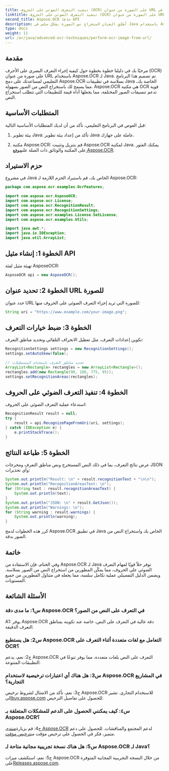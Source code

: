 ```yaml
---
title: تنفيذ التعرف الضوئي على الحروف (OCR) على الصورة من عنوان URL في Aspose.OCR لـ Java
linktitle: تنفيذ التعرف الضوئي على الحروف (OCR) على الصورة من عنوان URL في Aspose.OCR لـ Java
second_title: Aspose.OCR جافا API
description: أطلق العنان لاستخراج نص الصورة بشكل سلس في Java باستخدام Aspose.OCR. دقة عالية في التعرف الضوئي على الحروف (OCR) مع سهولة التكامل.
type: docs
weight: 11
url: /ar/java/advanced-ocr-techniques/perform-ocr-image-from-url/
---
```

## مقدمة

مرحبًا بك في دليلنا خطوة بخطوة حول كيفية إجراء التعرف البصري على الأحرف (OCR) على صورة من عنوان URL باستخدام Aspose.OCR لـ Java. تم تصميم هذا البرنامج التعليمي لمساعدتك على دمج Aspose.OCR بسلاسة في تطبيقات Java الخاصة بك، مما يسمح لك باستخراج النص من الصور بسهولة. Aspose.OCR هي مكتبة OCR قوية تدعم تنسيقات الصور المختلفة، مما يجعلها أداة قيمة للتطبيقات التي تتطلب استخراج النص.

## المتطلبات الأساسية

قبل الغوص في البرنامج التعليمي، تأكد من أن لديك المتطلبات الأساسية التالية:

1. بيئة تطوير Java: تأكد من إعداد بيئة تطوير Java عاملة على جهازك.

2.  مكتبة Aspose.OCR: قم بتنزيل وتثبيت Aspose.OCR لمكتبة Java. يمكنك العثور على المكتبة والوثائق ذات الصلة على[موقع Aspose.OCR](https://reference.aspose.com/ocr/java/).

## حزم الاستيراد

في مشروع Java الخاص بك، قم باستيراد الحزم اللازمة لـ Aspose.OCR:

```java
package com.aspose.ocr.examples.OcrFeatures;

import com.aspose.ocr.AsposeOCR;
import com.aspose.ocr.License;
import com.aspose.ocr.RecognitionResult;
import com.aspose.ocr.RecognitionSettings;
import com.aspose.ocr.examples.License.SetLicense;
import com.aspose.ocr.examples.Utils;

import java.awt.*;
import java.io.IOException;
import java.util.ArrayList;
```

## الخطوة 1: إنشاء مثيل API

تهيئة مثيل لفئة AsposeOCR:

```java
AsposeOCR api = new AsposeOCR();
```

## الخطوة 2: تحديد عنوان URL للصورة

حدد عنوان URL للصورة التي تريد إجراء التعرف الضوئي على الحروف منها:

```java
String uri = "https://www.example.com/your-image.png";
```

## الخطوة 3: ضبط خيارات التعرف

تكوين إعدادات التعرف، مثل تعطيل الانحراف التلقائي وتحديد مناطق التعرف:

```java
RecognitionSettings settings = new RecognitionSettings();
settings.setAutoSkew(false);

// تحديد مناطق التعرف باستخدام المستطيلات
ArrayList<Rectangle> rectangles = new ArrayList<Rectangle>();
rectangles.add(new Rectangle(90, 186, 775, 95));
settings.setRecognitionAreas(rectangles);
```

## الخطوة 4: تنفيذ التعرف الضوئي على الحروف

استدعاء عملية التعرف الضوئي على الحروف:

```java
RecognitionResult result = null;
try {
    result = api.RecognizePageFromUri(uri, settings);
} catch (IOException e) {
    e.printStackTrace();
}
```

## الخطوة 5: طباعة النتائج

عرض نتائج التعرف، بما في ذلك النص المستخرج ونص مناطق التعرف ومخرجات JSON وأي تحذيرات:

```java
System.out.println("Result: \n" + result.recognitionText + "\n\n");
System.out.println("RecognitionAreasText: \n");
for (String text : result.recognitionAreasText) {
    System.out.println(text);
}
System.out.println("JSON: \n" + result.GetJson());
System.out.println("Warnings: \n");
for (String warning : result.warnings) {
    System.out.println(warning);
}
```

كرر هذه الخطوات لدمج Aspose.OCR في تطبيق Java الخاص بك واستخراج النص من الصور بدقة.

## خاتمة

وفي الختام، فإن الاستفادة من Aspose.OCR لـ Java توفر حلاً قويًا لمهام التعرف الضوئي على الحروف، مما يمكّن المطورين من استخراج النص من الصور بسلاسة. ويضمن الدليل التفصيلي عملية تكامل سلسة، مما يجعله في متناول المطورين من جميع المستويات.

## الأسئلة الشائعة

### س1: ما مدى دقة Aspose.OCR في التعرف على النص من الصور؟

A1: يوفر Aspose.OCR دقة عالية في التعرف على النص، خاصة عند تكوينه بمناطق التعرف الدقيقة.

### س2: هل يستطيع Aspose.OCR التعامل مع لغات متعددة أثناء التعرف على OCR؟

ج2: نعم، يدعم Aspose.OCR التعرف على النص بلغات متعددة، مما يوفر تنوعًا في التطبيقات المتنوعة.

### س3: هل هناك أي اعتبارات ترخيصية لاستخدام Aspose.OCR في المشاريع التجارية؟

ج3: نعم، تأكد من الامتثال لشروط ترخيص Aspose.OCR للاستخدام التجاري. تشير إلى[buy.aspose.com](https://purchase.aspose.com/buy) للحصول على تفاصيل الترخيص.

### س٤: كيف يمكنني الحصول على الدعم للمشكلات المتعلقة بـ Aspose.OCR؟

 ج4: قم بزيارة[منتدى Aspose.OCR](https://forum.aspose.com/c/ocr/16) لدعم المجتمع والمناقشات. للحصول على دعم متميز، فكر في الحصول على ترخيص مؤقت من[ترخيص مؤقت](https://purchase.aspose.com/temporary-license/).

### س5: هل هناك نسخة تجريبية مجانية متاحة لـ Aspose.OCR لـ Java؟

 ج5: نعم، استكشف ميزات Aspose.OCR من خلال النسخة التجريبية المجانية المتوفرة على[Releases.aspose.com](https://releases.aspose.com/).
